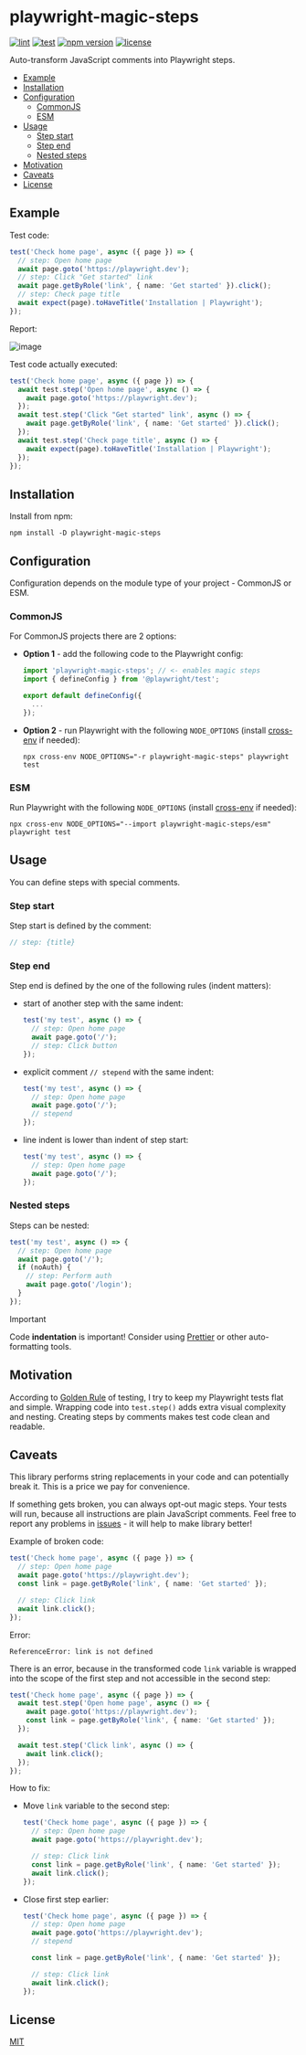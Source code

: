 # playwright-magic-steps

[![lint](https://github.com/vitalets/playwright-magic-steps/actions/workflows/lint.yaml/badge.svg)](https://github.com/vitalets/playwright-magic-steps/actions/workflows/lint.yaml)
[![test](https://github.com/vitalets/playwright-magic-steps/actions/workflows/test.yaml/badge.svg)](https://github.com/vitalets/playwright-magic-steps/actions/workflows/test.yaml)
[![npm version](https://img.shields.io/npm/v/playwright-magic-steps)](https://www.npmjs.com/package/playwright-magic-steps)
[![license](https://img.shields.io/npm/l/playwright-magic-steps)](https://github.com/vitalets/playwright-magic-steps/blob/main/LICENSE)

Auto-transform JavaScript comments into Playwright steps.

<!-- toc -->

- [Example](#example)
- [Installation](#installation)
- [Configuration](#configuration)
  * [CommonJS](#commonjs)
  * [ESM](#esm)
- [Usage](#usage)
  * [Step start](#step-start)
  * [Step end](#step-end)
  * [Nested steps](#nested-steps)
- [Motivation](#motivation)
- [Caveats](#caveats)
- [License](#license)

<!-- tocstop -->

## Example
Test code:
```ts
test('Check home page', async ({ page }) => {
  // step: Open home page
  await page.goto('https://playwright.dev');
  // step: Click "Get started" link
  await page.getByRole('link', { name: 'Get started' }).click();
  // step: Check page title
  await expect(page).toHaveTitle('Installation | Playwright');
});
```

Report:

![image](https://github.com/user-attachments/assets/70c38ae0-e451-468f-8678-71cc57a50ec1)

Test code actually executed:
```ts
test('Check home page', async ({ page }) => {
  await test.step('Open home page', async () => {
    await page.goto('https://playwright.dev');
  });
  await test.step('Click "Get started" link', async () => {
    await page.getByRole('link', { name: 'Get started' }).click();
  });
  await test.step('Check page title', async () => {
    await expect(page).toHaveTitle('Installation | Playwright');
  });
});
```

## Installation
Install from npm:
```
npm install -D playwright-magic-steps
```

## Configuration
Configuration depends on the module type of your project - CommonJS or ESM.

### CommonJS
For CommonJS projects there are 2 options:

* **Option 1** - add the following code to the Playwright config:
  ```ts
  import 'playwright-magic-steps'; // <- enables magic steps
  import { defineConfig } from '@playwright/test';

  export default defineConfig({
    ...
  });
  ```

* **Option 2** - run Playwright with the following `NODE_OPTIONS` (install [cross-env](https://www.npmjs.com/package/cross-env) if needed):
  ```
  npx cross-env NODE_OPTIONS="-r playwright-magic-steps" playwright test
  ```

### ESM
Run Playwright with the following `NODE_OPTIONS` (install [cross-env](https://www.npmjs.com/package/cross-env) if needed):
```
npx cross-env NODE_OPTIONS="--import playwright-magic-steps/esm" playwright test
```

## Usage
You can define steps with special comments.

### Step start
Step start is defined by the comment: 
```js
// step: {title}
```

### Step end
Step end is defined by the one of the following rules (indent matters):

* start of another step with the same indent:
  ```ts
  test('my test', async () => {
    // step: Open home page
    await page.goto('/');
    // step: Click button
  });
  ```

* explicit comment `// stepend` with the same indent:
  ```ts
  test('my test', async () => {
    // step: Open home page
    await page.goto('/');
    // stepend
  });
  ```

* line indent is lower than indent of step start:
  ```ts
  test('my test', async () => {
    // step: Open home page
    await page.goto('/');
  });
  ```

### Nested steps
Steps can be nested:
```ts
test('my test', async () => {
  // step: Open home page
  await page.goto('/');
  if (noAuth) {
    // step: Perform auth
    await page.goto('/login');
  }
});
```

> [!IMPORTANT]
> Code **indentation** is important! Consider using [Prettier](https://prettier.io/) or other auto-formatting tools.

## Motivation
According to [Golden Rule](https://github.com/goldbergyoni/javascript-testing-best-practices?tab=readme-ov-file#section-0%EF%B8%8F⃣-the-golden-rule) of testing, I try to keep my Playwright tests flat and simple. Wrapping code into `test.step()` adds extra visual complexity and nesting. Creating steps by comments makes test code clean and readable.

## Caveats
This library performs string replacements in your code and can potentially break it. This is a price we pay for convenience.

If something gets broken, you can always opt-out magic steps. Your tests will run, because all instructions are plain JavaScript comments. Feel free to report any problems in [issues](https://github.com/vitalets/playwright-magic-steps/issues) - it will help to make library better!

Example of broken code:
```ts
test('Check home page', async ({ page }) => {
  // step: Open home page
  await page.goto('https://playwright.dev');
  const link = page.getByRole('link', { name: 'Get started' });

  // step: Click link
  await link.click();
});
```

Error:
```
ReferenceError: link is not defined
```
There is an error, because in the transformed code `link` variable is wrapped into the scope of the first step and not accessible in the second step:
```ts
test('Check home page', async ({ page }) => {
  await test.step('Open home page', async () => {
    await page.goto('https://playwright.dev');
    const link = page.getByRole('link', { name: 'Get started' });
  });

  await test.step('Click link', async () => {
    await link.click();
  }); 
});
```

How to fix:

* Move `link` variable to the second step:
  ```ts
  test('Check home page', async ({ page }) => {
    // step: Open home page
    await page.goto('https://playwright.dev');

    // step: Click link
    const link = page.getByRole('link', { name: 'Get started' });
    await link.click();
  });
  ```

* Close first step earlier:
  ```ts
  test('Check home page', async ({ page }) => {
    // step: Open home page
    await page.goto('https://playwright.dev');
    // stepend

    const link = page.getByRole('link', { name: 'Get started' });

    // step: Click link
    await link.click();
  });  
  ```

## License
[MIT](https://github.com/vitalets/playwright-magic-steps/blob/main/LICENSE)